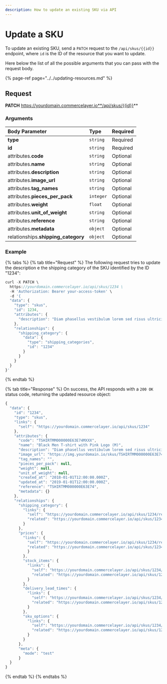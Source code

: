 ```yaml
---
description: How to update an existing SKU via API
---
```


# Update a SKU

To update an existing SKU, send a `PATCH` request to the `/api/skus/{{id}}` endpoint, where `id` is the ID of the resource that you want to update. 

Here below the list of all the possible arguments that you can pass with the request body.

{% page-ref page="../../updating-resources.md" %}

## Request

**PATCH** https://yourdomain.commercelayer.io**/api/skus/{{id}}**

### Arguments

| Body Parameter | Type | Required |
| :--- | :--- | :--- |
| **type** | `string` | Required |
| **id** | `string` | Required |
| attributes.**code** | `string` | Optional |
| attributes.**name** | `string` | Optional |
| attributes.**description** | `string` | Optional |
| attributes.**image\_url** | `string` | Optional |
| attributes.**tag\_names** | `string` | Optional |
| attributes.**pieces\_per\_pack** | `integer` | Optional |
| attributes.**weight** | `float` | Optional |
| attributes.**unit\_of\_weight** | `string` | Optional |
| attributes.**reference** | `string` | Optional |
| attributes.**metadata** | `object` | Optional |
| relationships.**shipping\_category** | `object` | Optional |

### Example

{% tabs %}
{% tab title="Request" %}
The following request tries to update the description e the shipping category of the SKU identified by the ID "1234":

```javascript
curl -X PATCH \
  https://yourdomain.commercelayer.io/api/skus/1234 \
  -H 'Authorization: Bearer your-access-token' \
  -d '{
  "data": {
    "type": "skus",
    "id": 1234,
    "attributes": {
      "description": "Diam phasellus vestibulum lorem sed risus ultricies tristique nulla. Suspendisse ultrices gravida dictum fusce ut placerat orci nulla pellentesque."
    },
    "relationships": {
      "shipping_category": {
    	"data": {
    	  "type": "shipping_categories",
          "id": "1234"
        }
      }
    }
  }
}'
```
{% endtab %}

{% tab title="Response" %}
On success, the API responds with a `200 OK` status code, returning the updated resource object:

```javascript
{
  "data": {
    "id": "1234",
    "type": "skus",
    "links": {
      "self": "https://yourdomain.commercelayer.io/api/skus/1234"
    },
    "attributes": {
      "code": "TSHIRTMM000000E63E74MXXX",
      "name": "Black Men T-shirt with Pink Logo (M)",
      "description": "Diam phasellus vestibulum lorem sed risus ultricies tristique nulla. Suspendisse ultrices gravida dictum fusce ut placerat orci nulla pellentesque.",
      "image_url": "https://img.yourdomain.io/skus/TSHIRTMM000000E63E74.png?fm=jpg&q=90",
      "tag_names": "",
      "pieces_per_pack": null,
      "weight": null,
      "unit_of_weight": null,
      "created_at": "2018-01-01T12:00:00.000Z",
      "updated_at": "2019-01-01T12:00:00.000Z",
      "reference": "TSHIRTMM000000E63E74",
      "metadata": {}
    },
    "relationships": {
      "shipping_category": {
        "links": {
          "self": "https://yourdomain.commercelayer.io/api/skus/1234/relationships/shipping_category",
          "related": "https://yourdomain.commercelayer.io/api/skus/1234/shipping_category"
        }
      },
      "prices": {
        "links": {
          "self": "https://yourdomain.commercelayer.io/api/skus/1234/relationships/prices",
          "related": "https://yourdomain.commercelayer.io/api/skus/1234/prices"
          }
        },
        "stock_items": {
          "links": {
            "self": "https://yourdomain.commercelayer.io/api/skus/1234/relationships/stock_items",
            "related": "https://yourdomain.commercelayer.io/api/skus/1234/stock_items"
          }
        },
        "delivery_lead_times": {
          "links": {
            "self": "https://yourdomain.commercelayer.io/api/skus/1234/relationships/delivery_lead_times",
            "related": "https://yourdomain.commercelayer.io/api/skus/1234/delivery_lead_times"
          }
        },
        "sku_options": {
          "links": {
            "self": "https://yourdomain.commercelayer.io/api/skus/1234/relationships/sku_options",
            "related": "https://yourdomain.commercelayer.io/api/skus/1234/sku_options"
          }
        }
      },
      "meta": {
        "mode": "test"
      }
  }
}
```
{% endtab %}
{% endtabs %}

